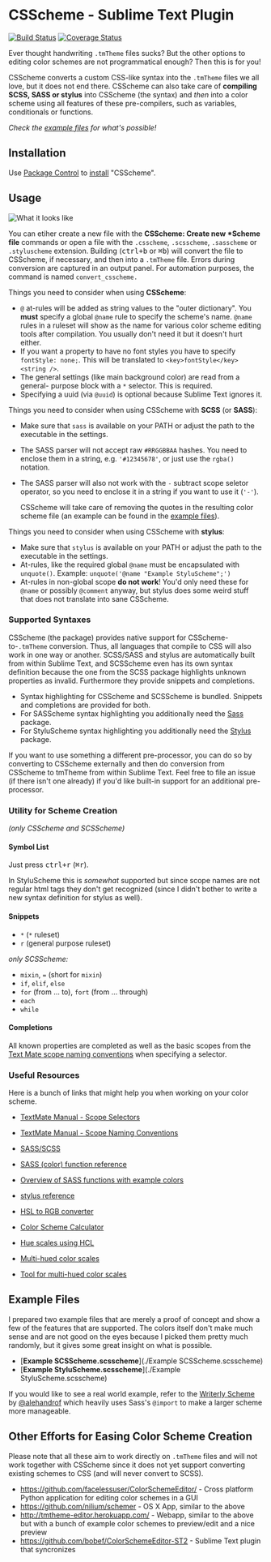 CSScheme - Sublime Text Plugin
==============================

[![Build Status][]](https://travis-ci.org/FichteFoll/CSScheme)
[![Coverage Status][]](https://coveralls.io/r/FichteFoll/CSScheme)

[Build Status]: https://travis-ci.org/FichteFoll/CSScheme.png
[Coverage Status]: https://coveralls.io/repos/FichteFoll/CSScheme/badge.png

Ever thought handwriting `.tmTheme` files sucks? But the other options to
editing color schemes are not programmatical enough? Then this is for you!

CSScheme converts a custom CSS-like syntax into the `.tmTheme` files we all
love, but it does not end there. CSScheme can also take care of **compiling
SCSS, SASS or stylus** into CSScheme (the syntax) and *then* into a color scheme
using all features of these pre-compilers, such as variables, conditionals or
functions.

*Check the [example files](#example-files) for what's possible!*


## Installation

Use [Package Control][] to [install][] "CSScheme".

[Package Control]: https://sublime.wbond.net/installation
[install]: https://sublime.wbond.net/docs/usage


## Usage

![What it looks like](http://i.imgur.com/0LTV2xq.gif)

You can etiher create a new file with the **CSScheme: Create new \*Scheme file**
commands or open a file with the `.csscheme`, `.scsscheme`, `.sasscheme` or
`.styluscheme` extension. Building (<kbd>ctrl+b</kbd> or <kbd>⌘b</kbd>) will
convert the file to CSScheme, if necessary, and then into a `.tmTheme` file.
Errors during conversion are captured in an output panel. For automation
purposes, the command is named `convert_csscheme.`

Things you need to consider when using **CSScheme**:

- `@` at-rules will be added as string values to the "outer dictionary". You
  **must** specify a global `@name` rule to specify the scheme's name. `@name`
  rules in a ruleset will show as the name for various color scheme editing
  tools after compilation. You usually don't need it but it doesn't hurt either.
- If you want a property to have no font styles you have to specify 
  `fontStyle: none;`. This will be translated to
  `<key>fontStyle</key><string />`.
- The general settings (like main background color) are read from a general-
  purpose block with a `*` selector. This is required.
- Specifying a uuid (via `@uuid`) is optional because Sublime Text ignores it.


Things you need to consider when using CSScheme with **SCSS** (or **SASS**):

- Make sure that `sass` is available on your PATH or adjust the path to the
  executable in the settings.
- The SASS parser will not accept raw `#RRGGBBAA` hashes. You need to enclose
  them in a string, e.g. `'#12345678'`, or just use the `rgba()` notation.
- The SASS parser will also not work with the `-` subtract scope seletor
  operator, so you need to enclose it in a string if you want to use it (`'-'`).

  CSScheme will take care of removing the quotes in the resulting color scheme
  file (an example can be found in the [example files](#example-files)).


Things you need to consider when using CSScheme with **stylus**:

- Make sure that `stylus` is available on your PATH or adjust the path to the
  executable in the settings.
- At-rules, like the required global `@name` must be encapsulated with
  `unquote()`. Example: `unquote('@name "Example StyluScheme";')`
- At-rules in non-global scope **do not work**! You'd only need these for
  `@name` or possibly `@comment` anyway, but stylus does some weird stuff that
  does not translate into sane CSScheme.



### Supported Syntaxes

CSScheme (the package) provides native support for CSScheme-to-`.tmTheme`
conversion. Thus, all languages that compile to CSS will also work in one way or
another. SCSS/SASS and stylus are automatically built from within Sublime Text,
and SCSScheme even has its own syntax definition because the one from the SCSS
package highlights unknown properties as invalid. Furthermore they provide
snippets and completions.

- Syntax highlighting for CSScheme and SCSScheme is bundled. Snippets and
  completions are provided for both.
- For SASScheme syntax highlighting you additionally need the [Sass][] package.
- For StyluScheme syntax highlighting you additionally need the [Stylus][]
  package.

[Sass]: https://sublime.wbond.net/packages/Sass
[Stylus]: https://sublime.wbond.net/packages/Stylus

If you want to use something a different pre-processor, you can do so by
converting to CSScheme externally and then do conversion from CSScheme to
tmTheme from within Sublime Text. Feel free to file an issue (if there isn't one
already) if you'd like built-in support for an additional pre-processor.


### Utility for Scheme Creation
*(only CSScheme and SCSScheme)*

#### Symbol List

Just press <kbd>ctrl+r</kbd> (<kbd>⌘r</kbd>).

In StyluScheme this is *somewhat* supported but since scope names are not
regular html tags they don't get recognized (since I didn't bother to write a
new syntax definition for stylus as well).

#### Snippets

- `*` (`*` ruleset)
- `r` (general purpose ruleset)

*only SCSScheme:*

- `mixin`, `=` (short for `mixin`)
- `if`, `elif`, `else`
- `for` (from ... to), `fort` (from ... through)
- `each`
- `while`

#### Completions

All known properties are completed as well as the basic scopes from the
[Text Mate scope naming conventions](#useful-resources) when specifying a 
selector.


### Useful Resources

Here is a bunch of links that might help you when working on your color scheme.

- [TextMate Manual - Scope Selectors](http://manual.macromates.com/en/scope_selectors)
- [TextMate Manual - Scope Naming Conventions](http://manual.macromates.com/en/language_grammars.html#naming-conventions)

- [SASS/SCSS](http://sass-lang.com/)
- [SASS (color) function reference](http://sass-lang.com/documentation/Sass/Script/Functions.html)
- [Overview of SASS functions with example colors](http://jackiebalzer.com/color)
- [stylus reference](http://learnboost.github.io/stylus/)

- [HSL to RGB converter](http://serennu.com/colour/hsltorgb.php)
- [Color Scheme Calculator](http://serennu.com/colour/colourcalculator.php)
- [Hue scales using HCL](http://vis4.net/blog/posts/avoid-equidistant-hsv-colors/)
- [Multi-hued color scales](https://vis4.net/blog/posts/mastering-multi-hued-color-scales/)
- [Tool for multi-hued color scales](https://vis4.net/labs/multihue/)


## Example Files

I prepared two example files that are merely a proof of concept and show a few
of the features that are supported. The colors itself don't make much sense and
are not good on the eyes because I picked them pretty much randomly, but it
gives some great insight on what is possible.

- [**Example SCSScheme.scsscheme**](./Example SCSScheme.scsscheme)
- [**Example StyluScheme.scsscheme**](./Example StyluScheme.scsscheme)

If you would like to see a real world example, refer to the [Writerly Scheme][]
by [@alehandrof][] which heavily uses Sass's `@import` to make a larger scheme
more manageable.

[Writerly Scheme]: https://github.com/alehandrof/Writerly
[@alehandrof]: https://github.com/alehandrof


## Other Efforts for Easing Color Scheme Creation

Please note that all these aim to work directly on `.tmTheme` files and will
not work together with CSScheme since it does not yet support converting
existing schemes to CSS (and will never convert to SCSS).

- <https://github.com/facelessuser/ColorSchemeEditor/> - Cross platform Python
  application for editing color schemes in a GUI
- <https://github.com/nilium/schemer> - OS X App, similar to the above
- <http://tmtheme-editor.herokuapp.com/> - Webapp, similar to the above but
  with a bunch of example color schemes to preview/edit and a nice preview
- <https://github.com/bobef/ColorSchemeEditor-ST2> - Sublime Text plugin that
  syncronizes
